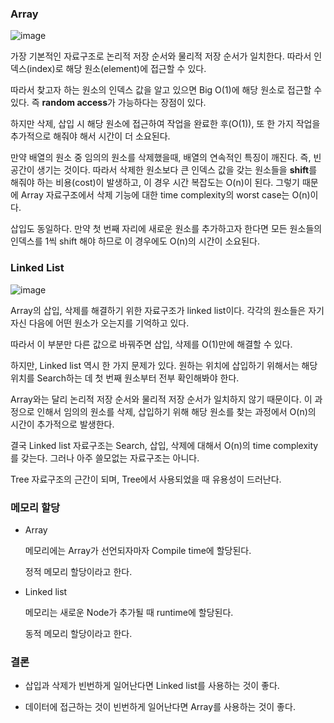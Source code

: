 ### Array
  
 ![image](https://user-images.githubusercontent.com/32594290/102681867-4f261700-4208-11eb-8ead-bec4432ea5fe.png)

 가장 기본적인 자료구조로 논리적 저장 순서와 물리적 저장 순서가 일치한다. 따라서 인덱스(index)로 해당 원소(element)에 접근할 수 있다.
 
 따라서 찾고자 하는 원소의 인덱스 값을 알고 있으면 Big O(1)에 해당 원소로 접근할 수 있다. 즉 **random access**가 가능하다는 장점이 있다.
 
 하지만 삭제, 삽입 시 해당 원소에 접근하여 작업을 완료한 후(O(1)), 또 한 가지 작업을 추가적으로 해줘야 해서 시간이 더 소요된다.
 
 만약 배열의 원소 중 임의의 원소를 삭제했을때, 배열의 연속적인 특징이 깨진다. 즉, 빈 공간이 생기는 것이다. 따라서 삭제한 원소보다 큰 인덱스
 값을 갖는 원소들을 **shift**를 해줘야 하는 비용(cost)이 발생하고, 이 경우 시간 복잡도는 O(n)이 된다. 그렇기 때문에 Array 자료구조에서
 삭제 기능에 대한 time complexity의 worst case는 O(n)이다.
 
 삽입도 동일하다. 만약 첫 번째 자리에 새로운 원소를 추가하고자 한다면 모든 원소들의 인덱스를 1씩 shift 해야 하므로 이 경우에도 O(n)의
 시간이 소요된다.
 
### Linked List

![image](https://user-images.githubusercontent.com/32594290/102682129-6cf47b80-420a-11eb-941a-9276bcee2039.png)

 Array의 삽입, 삭제를 해결하기 위한 자료구조가 linked list이다. 각각의 원소들은 자기 자신 다음에 어떤 원소가 오는지를 기억하고 있다.
 
 따라서 이 부분만 다른 값으로 바꿔주면 삽입, 삭제를 O(1)만에 해결할 수 있다.
 
 하지만, Linked list 역시 한 가지 문제가 있다. 원하는 위치에 삽입하기 위해서는 해당 위치를 Search하는 데 첫 번째 원소부터 전부 확인해봐야 한다.
 
 Array와는 달리 논리적 저장 순서와 물리적 저장 순서가 일치하지 않기 때문이다. 이 과정으로 인해서 임의의 원소를 삭제, 삽입하기 위해 해당 원소를 
 찾는 과정에서 O(n)의 시간이 추가적으로 발생한다.
 
 결국 Linked list 자료구조는 Search, 삽입, 삭제에 대해서 O(n)의 time complexity를 갖는다. 그러나 아주 쓸모없는 자료구조는 아니다.
 
 Tree 자료구조의 근간이 되며, Tree에서 사용되었을 때 유용성이 드러난다.
 
### 메모리 할당

 - Array
 
   메모리에는 Array가 선언되자마자 Compile time에 할당된다.
   
   정적 메모리 할당이라고 한다.
   
 - Linked list
 
   메모리는 새로운 Node가 추가될 때 runtime에 할당된다.
   
   동적 메모리 할당이라고 한다.
 
### 결론

 - 삽입과 삭제가 빈번하게 일어난다면 Linked list를 사용하는 것이 좋다.
 
 - 데이터에 접근하는 것이 빈번하게 일어난다면 Array를 사용하는 것이 좋다.
